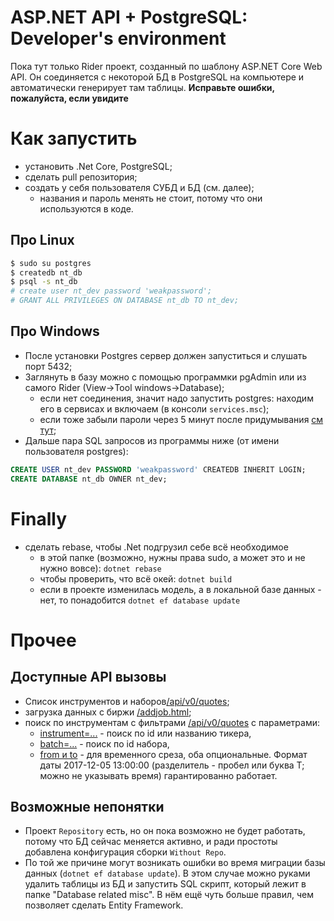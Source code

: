 # ASP.NET API + PostgreSQL: Developer's environment
Пока тут только Rider проект, созданный по шаблону ASP.NET Core Web API. Он соединяется с некоторой БД в PostgreSQL на компьютере и автоматически генерирует там таблицы.
**Исправьте ошибки, пожалуйста, если увидите**

# Как запустить
* установить .Net Core, PostgreSQL;
* сделать pull репозитория;
* создать у себя пользователя СУБД и БД (см. далее);
    * названия и пароль менять не стоит, потому что они используются в коде.

## Про Linux
``` bash
$ sudo su postgres
$ createdb nt_db
$ psql -s nt_db
# create user nt_dev password 'weakpassword';
# GRANT ALL PRIVILEGES ON DATABASE nt_db TO nt_dev;
```

## Про Windows
* После установки Postgres сервер должен запуститься и слушать порт 5432;
* Заглянуть в базу можно с помощью программки pgAdmin или из самого Rider (View->Tool windows->Database);
	* если нет соединения, значит надо запустить postgres: находим его в сервисах и включаем (в консоли ```services.msc```);
	* если тоже забыли пароли через 5 минут после придумывания [см тут];
* Дальше пара SQL запросов из программы ниже (от имени пользователя postgres):

```sql
CREATE USER nt_dev PASSWORD 'weakpassword' CREATEDB INHERIT LOGIN;
CREATE DATABASE nt_db OWNER nt_dev;
```

# Finally
* сделать rebase, чтобы .Net подгрузил себе всё необходимое
    * в этой папке (возможно, нужны права sudo, а может это и не нужно вовсе): `dotnet rebase`
    * чтобы проверить, что всё окей: `dotnet build`
    * если в проекте изменилась модель, а в локальной базе данных - нет, то понадобится `dotnet ef database update`

# Прочее
## Доступные API вызовы
* Список инструментов и наборов[/api/v0/quotes](http://localhost:5000/api/v0/quotes);
* загрузка данных с биржи [/addjob.html](http://localhost:5000/addjob.html);
* поиск по инструментам с фильтрами [/api/v0/quotes](http://localhost:5000/api/v0/quotes/filter) с параметрами:
	* [instrument=...](http://localhost:5000/api/v0/quotes/filter?instrument=1) - поиск по id или названию тикера,
	* [batch=...](http://localhost:5000/api/v0/quotes/filter?batch=1) - поиск по id набора,
	* [from и to](localhost:5000/api/v0/quotes/filter?instrument=1&from=2017-12-05T13:00:00&to=2017-12-05T15:00:00) - для временного среза, оба опциональные. Формат даты 2017-12-05 13:00:00 (разделитель - пробел или буква T; можно не указывать время) гарантированно работает.

## Возможные непонятки
* Проект `Repository` есть, но он пока возможно не будет работать, потому что БД сейчас меняется активно, и ради простоты добавлена конфигурация сборки `Without Repo`.
* По той же причине могут возникать ошибки во время миграции базы данных (`dotnet ef database update`). В этом случае можно руками удалить таблицы из БД и запустить SQL скрипт, который лежит в папке "Database related misc". В нём ещё чуть больше правил, чем позволяет сделать Entity Framework.

[см тут]:https://dba.stackexchange.com/questions/44586/forgotten-postgresql-windows-password
